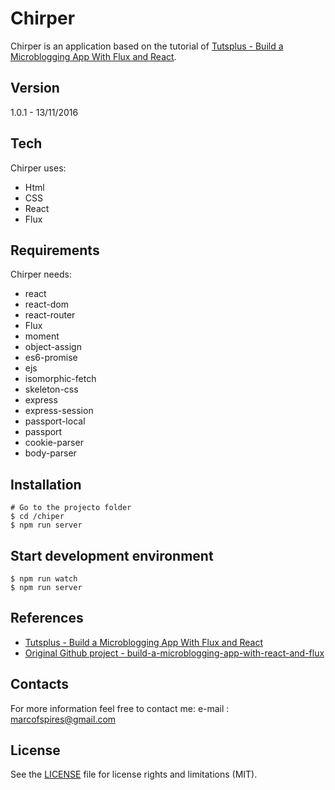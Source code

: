 # Chirper
Chirper is an application based on the tutorial of [Tutsplus - Build a Microblogging App With Flux and React](https://code.tutsplus.com/courses/build-a-microblogging-app-with-flux-and-react).


## Version
1.0.1 - 13/11/2016

## Tech

Chirper uses:
* Html
* CSS
* React
* Flux

## Requirements

Chirper needs:

* react
* react-dom
* react-router
* Flux
* moment
* object-assign
* es6-promise
* ejs
* isomorphic-fetch
* skeleton-css
* express
* express-session
* passport-local
* passport
* cookie-parser
* body-parser

## Installation

```
# Go to the projecto folder
$ cd /chiper
$ npm run server
```

## Start development environment

```
$ npm run watch
$ npm run server
```

## References
* [Tutsplus - Build a Microblogging App With Flux and React](https://code.tutsplus.com/courses/build-a-microblogging-app-with-flux-and-react)
* [Original Github project - build-a-microblogging-app-with-react-and-flux](https://github.com/tutsplus/build-a-microblogging-app-with-react-and-flux)


## Contacts
For more information feel free to contact me:
e-mail : marcofspires@gmail.com

## License

See the [LICENSE](LICENSE) file for license rights and limitations (MIT).